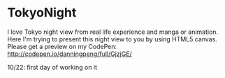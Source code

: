 # TokyoNight
I love Tokyo night view from real life experience and manga or animation. Here I'm trying to present this night view to you by using HTML5 canvas.
Please get a preview on my CodePen: http://codepen.io/danningpeng/full/GjzjGE/

10/22: first day of working on it

